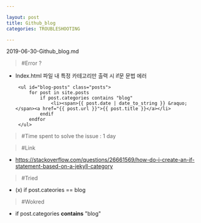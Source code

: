 ```yaml
---

layout: post
title: Github_blog
categories: TROUBLESHOOTING

---
```

 
 2019-06-30-Github_blog.md

 > #Error ?
* Index.html 파일 내 특정 카테고리만 출력 시 if문 문법 에러 


       <ul id="blog-posts" class="posts">  
           for post in site.posts
               if post.categories contains "blog"
                   <li><span>{{ post.date | date_to_string }} &raquo;</span><a href="{{ post.url }}">{{ post.title }}</a></li>
               endif
           endfor
       </ul>



 > #Time spent to solve the issue	: 1 day

 > #Link	
* https://stackoverflow.com/questions/26661569/how-do-i-create-an-if-statement-based-on-a-jekyll-category


 > #Tried	
* (x) if post.cateories == blog 




 > #Wokred 
* if post.categories **contains** "blog"

